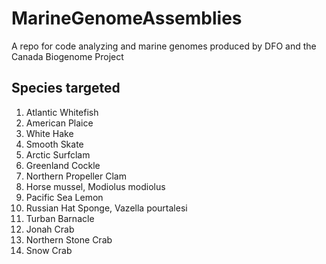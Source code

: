 # MarineGenomeAssemblies
A repo for code analyzing and marine genomes produced by DFO and the Canada Biogenome Project

## Species targeted
1. Atlantic Whitefish
2. American Plaice
3. White Hake
4. Smooth Skate
5. Arctic Surfclam
6. Greenland Cockle
7. Northern Propeller Clam
8. Horse mussel, Modiolus modiolus
9. Pacific Sea Lemon
10. Russian Hat Sponge, Vazella pourtalesi
11. Turban Barnacle
12. Jonah Crab
13. Northern Stone Crab
14. Snow Crab
